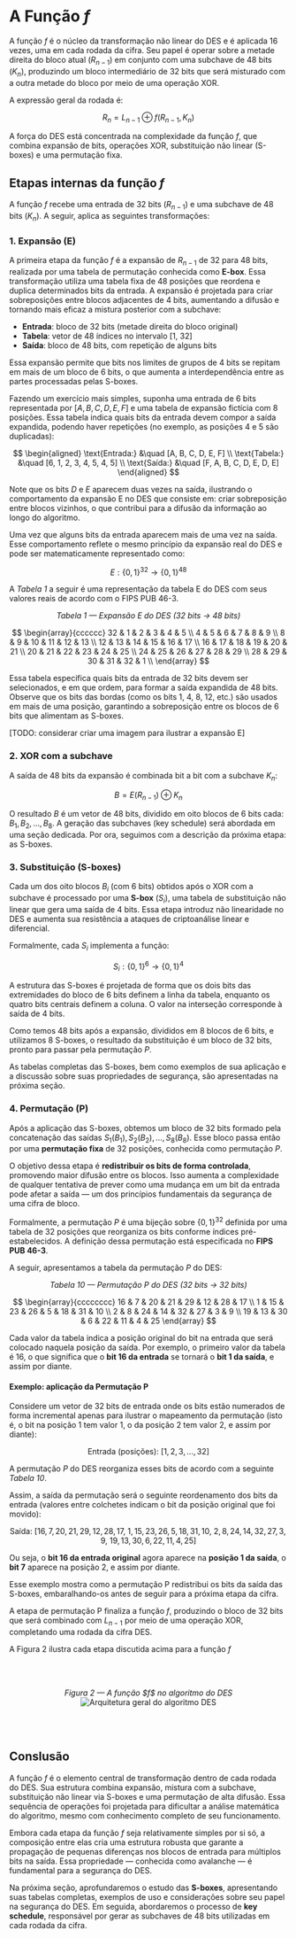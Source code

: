 # A Função $f$

A função $f$ é o núcleo da transformação não linear do DES e é aplicada 16 vezes, uma em cada rodada da cifra. Seu papel é operar sobre a metade direita do bloco atual ($R_{n-1}$) em conjunto com uma subchave de 48 bits ($K_n$), produzindo um bloco intermediário de 32 bits que será misturado com a outra metade do bloco por meio de uma operação XOR.

A expressão geral da rodada é:


$$
R_n = L_{n-1} \oplus f(R_{n-1}, K_n)
$$


A força do DES está concentrada na complexidade da função $f$, que combina expansão de bits, operações XOR, substituição não linear (S-boxes) e uma permutação fixa.

## Etapas internas da função $f$

A função $f$ recebe uma entrada de 32 bits ($R_{n-1}$) e uma subchave de 48 bits ($K_n$). A seguir, aplica as seguintes transformações:

### 1. Expansão (E)
A primeira etapa da função $f$ é a expansão de $R_{n-1}$ de 32 para 48 bits, realizada por uma tabela de permutação conhecida como **E-box**. Essa transformação utiliza uma tabela fixa de 48 posições que reordena e duplica determinados bits da entrada. A expansão é projetada para criar sobreposições entre blocos adjacentes de 4 bits, aumentando a difusão e tornando mais eficaz a mistura posterior com a subchave:

- **Entrada**: bloco de 32 bits (metade direita do bloco original)
- **Tabela**: vetor de 48 índices no intervalo [1, 32]
- **Saída**: bloco de 48 bits, com repetição de alguns bits

Essa expansão permite que bits nos limites de grupos de 4 bits se repitam em mais de um bloco de 6 bits, o que aumenta a interdependência entre as partes processadas pelas S-boxes.

Fazendo um exercício mais simples, suponha uma entrada de 6 bits representada por $[A, B, C, D, E, F]$ e uma tabela de expansão fictícia com 8 posições. Essa tabela indica quais bits da entrada devem compor a saída expandida, podendo haver repetições (no exemplo, as posições 4 e 5 são duplicadas):

$$
\begin{aligned}
\text{Entrada:} &\quad [A, B, C, D, E, F] \\
\text{Tabela:} &\quad [6, 1, 2, 3, 4, 5, 4, 5] \\
\text{Saída:}  &\quad [F, A, B, C, D, E, D, E]
\end{aligned}
$$

Note que os bits $D$ e $E$ aparecem duas vezes na saída, ilustrando o comportamento da expansão E no DES que consiste em: criar sobreposição entre blocos vizinhos, o que contribui para a difusão da informação ao longo do algoritmo.

Uma vez que alguns bits da entrada aparecem mais de uma vez na saída. Esse comportamento reflete o mesmo princípio da expansão real do DES e pode ser matematicamente representado como:


$$
E: \{0,1\}^{32} \rightarrow \{0,1\}^{48}
$$

A _Tabela 1_ a seguir é uma representação da tabela E do DES com seus valores reais de acordo com o FIPS PUB 46-3.

<p align="center"><em>Tabela 1 — Expansão E do DES (32 bits → 48 bits)</em></p>

$$
\begin{array}{cccccc}
32 & 1  & 2  & 3  & 4  & 5 \\
4  & 5  & 6  & 7  & 8  & 9 \\
8  & 9  & 10 & 11 & 12 & 13 \\
12 & 13 & 14 & 15 & 16 & 17 \\
16 & 17 & 18 & 19 & 20 & 21 \\
20 & 21 & 22 & 23 & 24 & 25 \\
24 & 25 & 26 & 27 & 28 & 29 \\
28 & 29 & 30 & 31 & 32 & 1 \\
\end{array}
$$


Essa tabela especifica quais bits da entrada de 32 bits devem ser selecionados, e em que ordem, para formar a saída expandida de 48 bits. Observe que os bits das bordas (como os bits 1, 4, 8, 12, etc.) são usados em mais de uma posição, garantindo a sobreposição entre os blocos de 6 bits que alimentam as S-boxes.

[TODO: considerar criar uma imagem para ilustrar a expansão E]


### 2. XOR com a subchave
A saída de 48 bits da expansão é combinada bit a bit com a subchave $K_n$:

$$
B = E(R_{n-1}) \oplus K_n
$$

O resultado $B$ é um vetor de 48 bits, dividido em oito blocos de 6 bits cada: $B_1, B_2, \dots, B_8$. A geração das subchaves (key schedule) será abordada em uma seção dedicada. Por ora, seguimos com a descrição da próxima etapa: as S-boxes.

### 3. Substituição (S-boxes)

Cada um dos oito blocos $B_i$ (com 6 bits) obtidos após o XOR com a subchave é processado por uma **S-box** ($S_i$), uma tabela de substituição não linear que gera uma saída de 4 bits. Essa etapa introduz não linearidade no DES e aumenta sua resistência a ataques de criptoanálise linear e diferencial.

Formalmente, cada $S_i$ implementa a função:

$$
S_i: \{0,1\}^6 \rightarrow \{0,1\}^4
$$

A estrutura das S-boxes é projetada de forma que os dois bits das extremidades do bloco de 6 bits definem a linha da tabela, enquanto os quatro bits centrais definem a coluna. O valor na interseção corresponde à saída de 4 bits.

Como temos 48 bits após a expansão, divididos em 8 blocos de 6 bits, e utilizamos 8 S-boxes, o resultado da substituição é um bloco de 32 bits, pronto para passar pela permutação $P$.

As tabelas completas das S-boxes, bem como exemplos de sua aplicação e a discussão sobre suas propriedades de segurança, são apresentadas na próxima seção.


### 4. Permutação (P)

Após a aplicação das S-boxes, obtemos um bloco de 32 bits formado pela concatenação das saídas $S_1(B_1), S_2(B_2), \dots, S_8(B_8)$. Esse bloco passa então por uma **permutação fixa** de 32 posições, conhecida como permutação $P$.

O objetivo dessa etapa é **redistribuir os bits de forma controlada**, promovendo maior difusão entre os blocos. Isso aumenta a complexidade de qualquer tentativa de prever como uma mudança em um bit da entrada pode afetar a saída — um dos princípios fundamentais da segurança de uma cifra de bloco.

Formalmente, a permutação $P$ é uma bijeção sobre $\{0,1\}^{32}$ definida por uma tabela de 32 posições que reorganiza os bits conforme índices pré-estabelecidos. A definição dessa permutação está especificada no **FIPS PUB 46-3**.

A seguir, apresentamos a tabela da permutação $P$ do DES:

<p align="center"><em>Tabela 10 — Permutação P do DES (32 bits → 32 bits)</em></p>

$$
\begin{array}{cccccccc}
16 & 7 & 20 & 21 & 29 & 12 & 28 & 17 \\
1  & 15 & 23 & 26 & 5  & 18 & 31 & 10 \\
2  & 8  & 24 & 14 & 32 & 27 & 3  & 9  \\
19 & 13 & 30 & 6  & 22 & 11 & 4  & 25
\end{array}
$$

Cada valor da tabela indica a posição original do bit na entrada que será colocado naquela posição da saída. Por exemplo, o primeiro valor da tabela é 16, o que significa que o **bit 16 da entrada** se tornará o **bit 1 da saída**, e assim por diante.

#### Exemplo: aplicação da Permutação P

Considere um vetor de 32 bits de entrada onde os bits estão numerados de forma incremental apenas para ilustrar o mapeamento da permutação (isto é, o bit na posição 1 tem valor 1, o da posição 2 tem valor 2, e assim por diante):

$$
\text{Entrada (posições): } [1, 2, 3, \dots, 32]
$$

A permutação $P$ do DES reorganiza esses bits de acordo com a seguinte _Tabela 10_.

Assim, a saída da permutação será o seguinte reordenamento dos bits da entrada (valores entre colchetes indicam o bit da posição original que foi movido):

$$
\text{Saída: } [16, 7, 20, 21, 29, 12, 28, 17,\ 1, 15, 23, 26, 5, 18, 31, 10,\ 2, 8, 24, 14, 32, 27, 3, 9,\ 19, 13, 30, 6, 22, 11, 4, 25]
$$

Ou seja, o **bit 16 da entrada original** agora aparece na **posição 1 da saída**, o **bit 7** aparece na posição 2, e assim por diante.

Esse exemplo mostra como a permutação P redistribui os bits da saída das S-boxes, embaralhando-os antes de seguir para a próxima etapa da cifra.


A etapa de permutação P finaliza a função $f$, produzindo o bloco de 32 bits que será combinado com $L_{n-1}$ por meio de uma operação XOR, completando uma rodada da cifra DES.

A Figura 2 ilustra cada etapa discutida acima para a função $f$

<br>
<br>


<p align="center">
    <em>Figura 2 — A função $f$ no algoritmo do DES</em>
    <img src="des-image.svg" alt="Arquitetura geral do algoritmo DES"/>
</p>
<br>
<br>

## Conslusão

A função $f$ é o elemento central de transformação dentro de cada rodada do DES. Sua estrutura combina expansão, mistura com a subchave, substituição não linear via S-boxes e uma permutação de alta difusão. Essa sequência de operações foi projetada para dificultar a análise matemática do algoritmo, mesmo com conhecimento completo de seu funcionamento.

Embora cada etapa da função $f$ seja relativamente simples por si só, a composição entre elas cria uma estrutura robusta que garante a propagação de pequenas diferenças nos blocos de entrada para múltiplos bits na saída. Essa propriedade — conhecida como avalanche — é fundamental para a segurança do DES.

Na próxima seção, aprofundaremos o estudo das **S-boxes**, apresentando suas tabelas completas, exemplos de uso e considerações sobre seu papel na segurança do DES. Em seguida, abordaremos o processo de **key schedule**, responsável por gerar as subchaves de 48 bits utilizadas em cada rodada da cifra.

